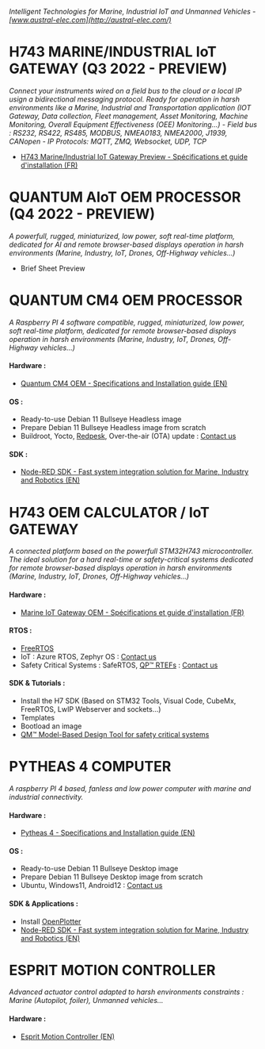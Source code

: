 *Intelligent Technologies for Marine, Industrial IoT and Unmanned Vehicles - [www.austral-elec.com](http://austral-elec.com/)*


# H743 MARINE/INDUSTRIAL IoT GATEWAY (Q3 2022 - PREVIEW)
*Connect your instruments wired on a field bus to the cloud or a local IP usign a bidirectional messaging protocol. Ready for operation in harsh environments like a Marine, Industrial and Transportation application (IOT Gateway, Data collection, Fleet management, Asset Monitoring, Machine Monitoring, Overall Equipment Effectiveness (OEE) Monitoring...) - Field bus : RS232, RS422, RS485, MODBUS, NMEA0183, NMEA2000, J1939, CANopen  - IP Protocols: MQTT, ZMQ, Websocket, UDP, TCP*
* [H743 Marine/Industrial IoT Gateway Preview - Spécifications et guide d'installation (FR)](https://github.com/austral-electronics/wiki/blob/main/Marine%20IOT%20Gateway_03.pdf)

# QUANTUM AIoT OEM PROCESSOR (Q4 2022 - PREVIEW)
*A powerfull, rugged, miniaturized, low power, soft real-time platform, dedicated for AI and remote browser-based displays operation in harsh environments (Marine, Industry, IoT, Drones, Off-Highway vehicles...)*
* Brief Sheet Preview

# QUANTUM CM4 OEM PROCESSOR
*A Raspberry PI 4 software compatible, rugged, miniaturized, low power, soft real-time platform, dedicated for remote browser-based displays operation in harsh environments (Marine, Industry, IoT, Drones, Off-Highway vehicles...)*
#### Hardware :
 * [Quantum CM4 OEM - Specifications and Installation guide (EN)](https://github.com/austral-electronics/wiki/blob/main/Quantum_CM4_OEM_02_Brief.pdf)
#### OS :
 * Ready-to-use Debian 11 Bullseye Headless image
 * Prepare Debian 11 Bullseye Headless image from scratch
 * Buildroot, Yocto, [Redpesk](https://redpesk.bzh/welcome/home), Over-the-air (OTA) update : [Contact us](http://austral-eng.com/contact/)
#### SDK :
 * [Node-RED SDK - Fast system integration solution for Marine, Industry and Robotics (EN)](https://github.com/austral-electronics/wiki/wiki/Quantum-SDK)


# H743 OEM CALCULATOR / IoT GATEWAY
*A connected platform based on the powerfull STM32H743 microcontroller. The ideal solution for a hard real-time or safety-critical systems dedicated for remote browser-based displays operation in harsh environments (Marine, Industry, IoT, Drones, Off-Highway vehicles...)*
#### Hardware :
* [Marine IoT Gateway OEM - Spécifications et guide d'installation (FR)](https://github.com/austral-electronics/wiki/blob/main/Marine%20IOT%20Gateway_03.pdf)
#### RTOS :
* [FreeRTOS](https://www.freertos.org/)
* IoT : Azure RTOS, Zephyr OS : [Contact us](http://austral-eng.com/contact/)
* Safety Critical Systems : SafeRTOS, [QP™ RTEFs](https://www.state-machine.com/products/qp) : [Contact us](http://austral-eng.com/contact/)
#### SDK & Tutorials :
* Install the H7 SDK (Based on STM32 Tools, Visual Code, CubeMx, FreeRTOS, LwIP Webserver and sockets...)
* Templates
* Bootload an image
* [QM™ Model-Based Design Tool for safety critical systems](https://www.state-machine.com/products/qm)

# PYTHEAS 4 COMPUTER
*A raspberry PI 4 based, fanless and low power computer with marine and industrial connectivity.*
#### Hardware :
* [Pytheas 4 - Specifications and Installation guide (EN)](https://github.com/austral-electronics/wiki/blob/main/QuantumLiteInstalGuideV12.pdf)
#### OS :
* Ready-to-use Debian 11 Bullseye Desktop image
* Prepare Debian 11 Bullseye Desktop image from scratch
* Ubuntu, Windows11, Android12 : [Contact us](http://austral-eng.com/contact/)
#### SDK & Applications :
* Install [OpenPlotter](https://openplotter.readthedocs.io/en/latest/getting_started/downloading.html)
* [Node-RED SDK - Fast system integration solution for Marine, Industry and Robotics (EN)](https://github.com/austral-electronics/wiki/wiki/Quantum-SDK)

# ESPRIT MOTION CONTROLLER
*Advanced actuator control adapted to harsh environments constraints : Marine (Autopilot, foiler), Unmanned vehicles...*
#### Hardware :
* [Esprit Motion Controller (EN)](https://github.com/austral-electronics/wiki/blob/main/EspritInstalGuideV14.pdf)

